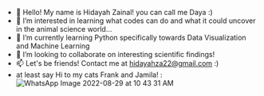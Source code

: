 - 👋 Hello! My name is Hidayah Zainal! you can call me Daya :)
- 👀 I’m interested in learning what codes can do and what it could uncover in the animal science world...
- 🌱 I’m currently learning Python specifically towards Data Visualization and Machine Learning
- 💞️ I’m looking to collaborate on interesting scientific findings!
- 📫 Let's be friends! Contact me at hidayahza22@gmail.com :)
- at least say Hi to my cats Frank and Jamila! :![WhatsApp Image 2022-08-29 at 10 43 31 AM](https://user-images.githubusercontent.com/105893000/187264747-2d023250-6eeb-45a6-a6f0-39fc1a43f349.jpeg)


<!---
hungryfrankly/hungryfrankly is a ✨ special ✨ repository because its `README.md` (this file) appears on your GitHub profile.
You can click the Preview link to take a look at your changes.
--->

